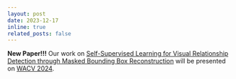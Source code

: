 ```yaml
---
layout: post
date: 2023-12-17
inline: true
related_posts: false
---
```


**New Paper!!!** Our work on [Self-Supervised Learning for Visual Relationship Detection through Masked Bounding Box Reconstruction](http://arxiv.org/abs/2311.04834) will be presented on [WACV 2024](https://wacv2024.thecvf.com/).